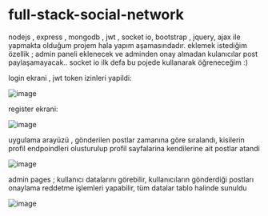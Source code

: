 # full-stack-social-network
nodejs , express , mongodb , jwt , socket io, bootstrap , jquery, ajax ile yapmakta olduğum projem hala yapım aşamasındadır. eklemek istediğim özellik ; admin paneli eklenecek ve adminden onay almadan kulanıcılar post paylaşamayacak.. socket io ilk defa bu pojede kullanarak öğreneceğim :)

login ekrani , jwt token izinleri yapildi:

![image](https://user-images.githubusercontent.com/42119724/211100219-c31ff3d9-dd11-43b3-b995-45bb6ae6766a.png)

register ekrani:

![image](https://user-images.githubusercontent.com/42119724/211100292-6583a3e7-9c9d-42ae-ba05-c012f49f4faf.png)

uygulama arayüzü , gönderilen postlar zamanına göre sıralandı, kisilerin profil endpoindleri olusturulup profil sayfalarina kendilerine ait postlar atandi

![image](https://user-images.githubusercontent.com/42119724/211100519-036b0173-e1d6-4a81-a801-a2f763bed596.png)

admin pages ; kullanıcı datalarını görebilir, kullanıcıların gönderdiği postları onaylama reddetme işlemleri yapabilir, tüm datalar tablo halinde sunuldu


![image](https://user-images.githubusercontent.com/42119724/211282029-526d7c7c-f438-4b7c-bb59-c6d3e9222340.png)


